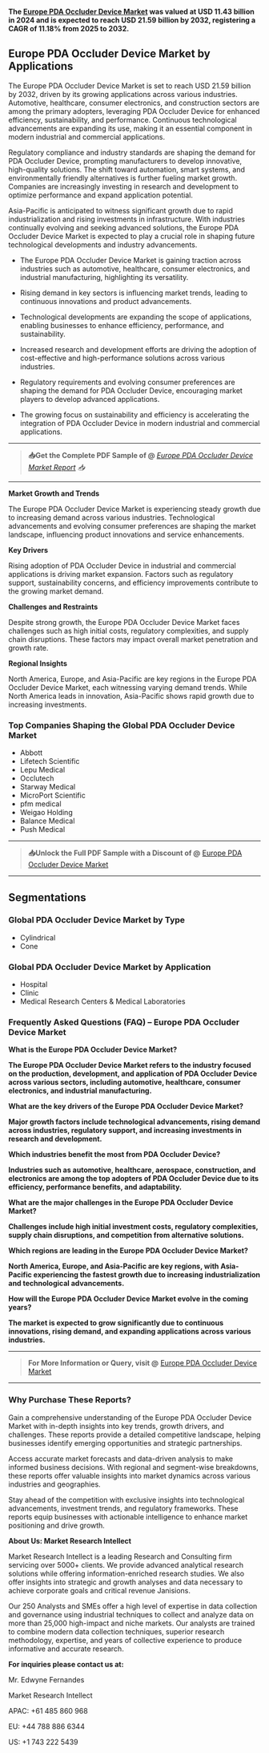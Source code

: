 <p><strong>The <a href="https://www.marketresearchintellect.com/download-sample/?rid=1067900&amp;utm_source=Pulse-April-Europe&amp;utm_medium=852">Europe PDA Occluder Device Market</a> was valued at USD 11.43 billion in 2024 and is expected to reach USD 21.59 billion by 2032, registering a CAGR of 11.18% from 2025 to 2032.</strong></p><h2>Europe PDA Occluder Device Market by Applications&nbsp;</h2><p><p>The Europe PDA Occluder Device Market is set to reach USD 21.59 billion by 2032, driven by its growing applications across various industries. Automotive, healthcare, consumer electronics, and construction sectors are among the primary adopters, leveraging PDA Occluder Device for enhanced efficiency, sustainability, and performance. Continuous technological advancements are expanding its use, making it an essential component in modern industrial and commercial applications.</p><p>Regulatory compliance and industry standards are shaping the demand for PDA Occluder Device, prompting manufacturers to develop innovative, high-quality solutions. The shift toward automation, smart systems, and environmentally friendly alternatives is further fueling market growth. Companies are increasingly investing in research and development to optimize performance and expand application potential.</p><p>Asia-Pacific is anticipated to witness significant growth due to rapid industrialization and rising investments in infrastructure. With industries continually evolving and seeking advanced solutions, the Europe PDA Occluder Device Market is expected to play a crucial role in shaping future technological developments and industry advancements.</p></p><ul><li><p>The Europe PDA Occluder Device Market is gaining traction across industries such as automotive, healthcare, consumer electronics, and industrial manufacturing, highlighting its versatility.</p></li><li><p>Rising demand in key sectors is influencing market trends, leading to continuous innovations and product advancements.</p></li><li><p>Technological developments are expanding the scope of applications, enabling businesses to enhance efficiency, performance, and sustainability.</p></li><li><p>Increased research and development efforts are driving the adoption of cost-effective and high-performance solutions across various industries.</p></li><li><p>Regulatory requirements and evolving consumer preferences are shaping the demand for PDA Occluder Device, encouraging market players to develop advanced applications.</p></li><li><p>The growing focus on sustainability and efficiency is accelerating the integration of PDA Occluder Device in modern industrial and commercial applications.</p></li></ul><hr /><blockquote><p><strong><span class="font-[700]">📥Get the Complete PDF Sample of @ </span></strong><em><span class="font-[700]"><a href="https://www.marketresearchintellect.com/download-sample/?rid=1067900&amp;utm_source=Pulse-April-Europe&amp;utm_medium=852" target="_blank" data-tracking-control-name="article-ssr-frontend-pulse_little-text-block" data-tracking-will-navigate="" data-test-link="">Europe PDA Occluder Device Market Report</a>&nbsp;📥</span></em></p></blockquote><hr /><p class="" data-start="77" data-end="360"><strong data-start="77" data-end="105">Market Growth and Trends</strong></p><p class="" data-start="77" data-end="360">The Europe PDA Occluder Device Market is experiencing steady growth due to increasing demand across various industries. Technological advancements and evolving consumer preferences are shaping the market landscape, influencing product innovations and service enhancements.</p><p class="" data-start="362" data-end="606"><strong data-start="362" data-end="377">Key Drivers</strong></p><p class="" data-start="362" data-end="606">Rising adoption of PDA Occluder Device in industrial and commercial applications is driving market expansion. Factors such as regulatory support, sustainability concerns, and efficiency improvements contribute to the growing market demand.</p><p class="" data-start="608" data-end="849"><strong data-start="608" data-end="637">Challenges and Restraints</strong></p><p class="" data-start="608" data-end="849">Despite strong growth, the Europe PDA Occluder Device Market faces challenges such as high initial costs, regulatory complexities, and supply chain disruptions. These factors may impact overall market penetration and growth rate.</p><p class="" data-start="851" data-end="1095"><strong data-start="851" data-end="872">Regional Insights</strong></p><p class="" data-start="851" data-end="1095">North America, Europe, and Asia-Pacific are key regions in the Europe PDA Occluder Device Market, each witnessing varying demand trends. While North America leads in innovation, Asia-Pacific shows rapid growth due to increasing investments.</p><p><h3>Top Companies Shaping the Global PDA Occluder Device Market </h3><ul><li>Abbott</li><li>Lifetech Scientific</li><li>Lepu Medical</li><li>Occlutech</li><li>Starway Medical</li><li>MicroPort Scientific</li><li>pfm medical</li><li>Weigao Holding</li><li>Balance Medical</li><li>Push Medical</li></ul></p><hr /><blockquote><p><strong>📥Unlock the Full PDF Sample with a Discount of @</strong> <a href="https://www.marketresearchintellect.com/ask-for-discount/?rid=1067900&amp;utm_source=Pulse-April-Europe&amp;utm_medium=852">Europe PDA Occluder Device Market</a></p></blockquote><hr /><p><h2>Segmentations</h2><h3>Global PDA Occluder Device Market by Type</h3><ul><li>Cylindrical</li><li>Cone</li></ul><h3>Global PDA Occluder Device Market by Application</h3><ul><li>Hospital</li><li>Clinic</li><li>Medical Research Centers & Medical Laboratories</li></ul></p><h3><strong>Frequently Asked Questions (FAQ) &ndash; Europe PDA Occluder Device Market</strong></h3><p><strong>What is the Europe PDA Occluder Device Market?</strong></p><p><strong>The Europe PDA Occluder Device Market refers to the industry focused on the production, development, and application of PDA Occluder Device across various sectors, including automotive, healthcare, consumer electronics, and industrial manufacturing.</strong></p><p><strong>What are the key drivers of the Europe PDA Occluder Device Market?</strong></p><p><strong>Major growth factors include technological advancements, rising demand across industries, regulatory support, and increasing investments in research and development.</strong></p><p><strong>Which industries benefit the most from PDA Occluder Device?</strong></p><p><strong>Industries such as automotive, healthcare, aerospace, construction, and electronics are among the top adopters of PDA Occluder Device due to its efficiency, performance benefits, and adaptability.</strong></p><p><strong>What are the major challenges in the Europe PDA Occluder Device Market?</strong></p><p><strong>Challenges include high initial investment costs, regulatory complexities, supply chain disruptions, and competition from alternative solutions.</strong></p><p><strong>Which regions are leading in the Europe PDA Occluder Device Market?</strong></p><p><strong>North America, Europe, and Asia-Pacific are key regions, with Asia-Pacific experiencing the fastest growth due to increasing industrialization and technological advancements.</strong></p><p><strong>How will the Europe PDA Occluder Device Market evolve in the coming years?</strong></p><p><strong>The market is expected to grow significantly due to continuous innovations, rising demand, and expanding applications across various industries.</strong></p><hr /><blockquote><p><span class="font-[700]"><strong>For More Information or Query, visit&nbsp;@</strong>&nbsp;</span><span class="font-[700]"><a href="https://www.marketresearchintellect.com/product/pda-occluder-device-market/?utm_source=Linkedin&utm_medium=852" target="_blank" data-tracking-control-name="article-ssr-frontend-pulse_little-text-block" data-tracking-will-navigate="" data-test-link="">Europe PDA Occluder Device Market</a></span></p></blockquote><hr /><h3><strong data-start="0" data-end="31">Why Purchase These Reports?</strong></h3><p class="" data-start="35" data-end="297">Gain a comprehensive understanding of the Europe PDA Occluder Device Market with in-depth insights into key trends, growth drivers, and challenges. These reports provide a detailed competitive landscape, helping businesses identify emerging opportunities and strategic partnerships.</p><p class="" data-start="299" data-end="540">Access accurate market forecasts and data-driven analysis to make informed business decisions. With regional and segment-wise breakdowns, these reports offer valuable insights into market dynamics across various industries and geographies.</p><p class="" data-start="542" data-end="784">Stay ahead of the competition with exclusive insights into technological advancements, investment trends, and regulatory frameworks. These reports equip businesses with actionable intelligence to enhance market positioning and drive growth.</p><p><strong><span class="font-[700]">About Us: Market Research Intellect</span></strong></p><p><span class="">Market Research Intellect is a leading Research and Consulting firm servicing over 5000+ clients. We provide advanced analytical research solutions while offering information-enriched research studies.&nbsp;</span>We also offer insights into strategic and growth analyses and data necessary to achieve corporate goals and critical revenue Janisions.</p><p><span class="">Our 250 Analysts and SMEs offer a high level of expertise in data collection and governance using industrial techniques to collect and analyze data on more than 25,000 high-impact and niche markets. Our analysts are trained to combine modern data collection techniques, superior research methodology, expertise, and years of collective experience to produce informative and accurate research.</span></p><p><strong>For inquiries please contact us at:</strong></p><p>Mr. Edwyne Fernandes</p><p>Market Research Intellect</p><p>APAC: +61 485 860 968</p><p>EU: +44 788 886 6344</p><p>US: +1 743 222 5439</p>